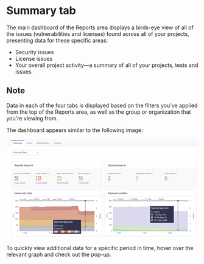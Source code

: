 # Summary tab

The main dashboard of the Reports area displays a birds-eye view of all of the issues \(vulnerabilities and licenses\) found across all of your projects, presenting data for these specific areas:

* Security issues
* License issues
* Your overall project activity—a summary of all of your projects, tests and issues

## Note

Data in each of the four tabs is displayed based on the filters you've applied from the top of the Reports area, as well as the group or organization that you're viewing from.

The dashboard appears similar to the following image:

![](../../.gitbook/assets/mceclip0-30-.png)

To quickly view additional data for a specific period in time, hover over the relevant graph and check out the pop-up.

